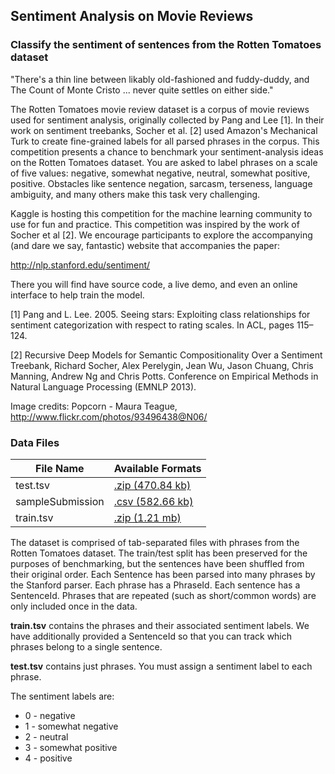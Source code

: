 ## Sentiment Analysis on Movie Reviews

### Classify the sentiment of sentences from the Rotten Tomatoes dataset

"There's a thin line between likably old-fashioned and fuddy-duddy, and The Count of Monte Cristo ... never quite settles on either side."

The Rotten Tomatoes movie review dataset is a corpus of movie reviews used for sentiment analysis, originally collected by Pang and Lee [1]. In their work on sentiment treebanks, Socher et al. [2] used Amazon's Mechanical Turk to create fine-grained labels for all parsed phrases in the corpus. This competition presents a chance to benchmark your sentiment-analysis ideas on the Rotten Tomatoes dataset. You are asked to label phrases on a scale of five values: negative, somewhat negative, neutral, somewhat positive, positive. Obstacles like sentence negation, sarcasm, terseness, language ambiguity, and many others make this task very challenging.


Kaggle is hosting this competition for the machine learning community to use for fun and practice. This competition was inspired by the work of Socher et al [2]. We encourage participants to explore the accompanying (and dare we say, fantastic) website that accompanies the paper:

http://nlp.stanford.edu/sentiment/

There you will find have source code, a live demo, and even an online interface to help train the model.

[1] Pang and L. Lee. 2005. Seeing stars: Exploiting class relationships for sentiment categorization with respect to rating scales. In ACL, pages 115–124.

[2] Recursive Deep Models for Semantic Compositionality Over a Sentiment Treebank, Richard Socher, Alex Perelygin, Jean Wu, Jason Chuang, Chris Manning, Andrew Ng and Chris Potts. Conference on Empirical Methods in Natural Language Processing (EMNLP 2013).

Image credits: Popcorn - Maura Teague, http://www.flickr.com/photos/93496438@N06/

### Data Files

|File Name                              | Available Formats |
|---------------------------------------|-------------------|
|test.tsv	                              |[.zip (470.84 kb)](https://www.kaggle.com/c/sentiment-analysis-on-movie-reviews/download/test.tsv.zip)   |
|sampleSubmission	                      |[.csv (582.66 kb)](https://www.kaggle.com/c/sentiment-analysis-on-movie-reviews/download/sampleSubmission.csv)   |
|train.tsv                              |[.zip (1.21 mb)](https://www.kaggle.com/c/sentiment-analysis-on-movie-reviews/download/train.tsv.zip)     |


The dataset is comprised of tab-separated files with phrases from the Rotten Tomatoes dataset. The train/test split has been preserved for the purposes of benchmarking, but the sentences have been shuffled from their original order. Each Sentence has been parsed into many phrases by the Stanford parser. Each phrase has a PhraseId. Each sentence has a SentenceId. Phrases that are repeated (such as short/common words) are only included once in the data.

**train.tsv** contains the phrases and their associated sentiment labels. We have additionally provided a SentenceId so that you can track which phrases belong to a single sentence.

**test.tsv** contains just phrases. You must assign a sentiment label to each phrase.

The sentiment labels are:

* 0 - negative
* 1 - somewhat negative
* 2 - neutral
* 3 - somewhat positive
* 4 - positive
